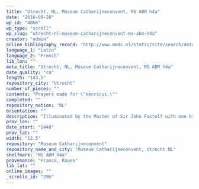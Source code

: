```yaml
---
title: "Utrecht, NL, Museum Catharijneconvent, MS ABM h4a"
date: "2016-09-28"
wp_id: "4866"
wp_type: "scroll"
wp_slug: "utrecht-nl-museum-catharijneconvent-ms-abm-h4a"
creator: "admin"
online_bibliography_record: "http://www.mmdc.nl/static/site/search/detail.html?searchMode=advanced&recordId=13565&selectedRecordId=13565&maximumRecords=15&recordDisplayLevel=1&startRecord=1&showMap=1&freetextsearch=parchment+roll&shelfmark=Type+in+query...+%28autocompleted%29&author=Type+in+query...+%28autocompleted%29&title=Type+in+query...+%28autocompleted%29&startyear=Type+in+query&endyear=Type+in+query&alt-title=Type+in+query...+%28autocompleted%29&incipit=Type+in+query&annotation_contents=Type+in+query&contains=null&language=null&language_original=null&translator=Type+in+query...+%28autocompleted%29&type=null&keyword=Type+in+query&person=Type+in+query...+%28autocompleted%29&medium=null&script=Type+in+query&scribe=Type+in+query...+%28autocompleted%29&binding=null&binder=Type+in+query...+%28autocompleted%29&region=null&place=Type+in+query&patron=Type+in+query...+%28autocompleted%29&collection=Type+in+query...+%28autocompleted%29#r13565"
language_1: "Latin"
language_2: "French"
lib_lon: ""
meta_title: "Utrecht, NL, Museum Catharijneconvent, MS ABM h4a"
date_quality: "ca"
length: "143.5"
repository_city: "Utrecht"
number_of_pieces: ""
contents: "Prayers made for \"Henricus.\""
completed: ""
repository_nation: "NL"
orientation: ""
description: "Illuminated by the Master of Sir John Fastolf with one historiated initial and other decorated initials."
prov_lon: ""
date_start: "1440"
prov_lat: ""
width: "12.5"
repository: "Museum Catharijneconvent"
repository_name_and_city: "Museum Catharijneconvent, Utrecht NL"
shelfmark: "MS ABM h4a"
provenance: "France, Rouen"
lib_lat: ""
online_images: ""
_scrolls_id: "296"
---
```



